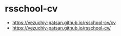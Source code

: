 # rsschool-cv
- https://vezuchiy-patsan.github.io/rsschool-cv/cv
- https://vezuchiy-patsan.github.io/rsschool-cv/ 
